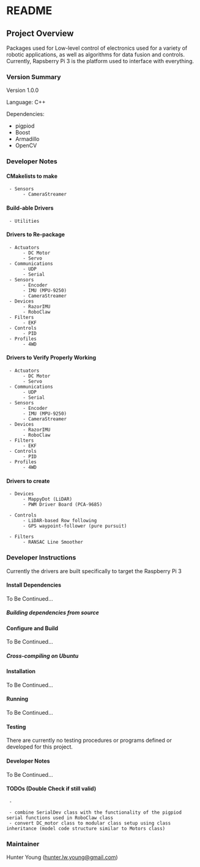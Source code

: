 # README #



## Project Overview ##


Packages used for Low-level control of electronics used for a variety of robotic applications, as well as algorithms for data fusion and controls. Currently, Rapsberry Pi 3 is the platform used to interface with everything.


### Version Summary ###

Version 1.0.0

Language: C++

Dependencies:

- pigpiod
- Boost
- Armadillo
- OpenCV

### Developer Notes ###


#### CMakelists to make ####

     - Sensors
          - CameraStreamer

#### Build-able Drivers ####

     - Utilities

#### Drivers to Re-package ####

     - Actuators
          - DC Motor
          - Servo
     - Communications
          - UDP
          - Serial
     - Sensors
          - Encoder
          - IMU (MPU-9250)
          - CameraStreamer
     - Devices
          - RazorIMU
          - RoboClaw
     - Filters
          - EKF
     - Controls
          - PID
     - Profiles
          - 4WD

#### Drivers to Verify Properly Working ####

     - Actuators
          - DC Motor
          - Servo
     - Communications
          - UDP
          - Serial
     - Sensors
          - Encoder
          - IMU (MPU-9250)
          - CameraStreamer
     - Devices
          - RazorIMU
          - RoboClaw
     - Filters
          - EKF
     - Controls
          - PID
     - Profiles
          - 4WD

#### Drivers to create ####

     - Devices
          - MappyDot (LiDAR)
          - PWM Driver Board (PCA-9685)

     - Controls
          - LiDAR-based Row following
          - GPS waypoint-follower (pure pursuit)

     - Filters
          - RANSAC Line Smoother


### Developer Instructions ###

Currently the drivers are built specifically to target the Raspberry Pi 3

#### Install Dependencies ####

To Be Continued...


##### Building dependencies from source #####

#### Configure and Build ####

To Be Continued...

##### Cross-compiling on Ubuntu #####

#### Installation ####

To Be Continued...

#### Running ####

To Be Continued...

#### Testing ####

There are currently no testing procedures or programs defined or developed for this project.

#### Developer Notes ####

To Be Continued...

#### TODOs (Double Check if still valid) ####

     -

     - combine SerialDev class with the functionality of the pigpiod serial functions used in RoboClaw class
     - convert DC_motor class to modular class setup using class inheritance (model code structure similar to Motors class)




### Maintainer ###

Hunter Young (hunter.lw.young@gmail.com)
